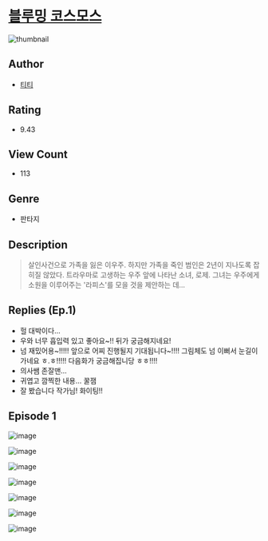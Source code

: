 # [블루밍 코스모스](https://comic.naver.com/challenge/list?titleId=810591)
![thumbnail](https://image-comic.pstatic.net/user_contents_data/challenge_comic/2023/05/24/202515/upload_7005684782834659384_480x623.jpeg)

## Author
- [티티](https://comic.naver.com/artistTitle?id=202515)

## Rating
- 9.43

## View Count
- 113

## Genre
- 판타지

## Description
> 살인사건으로 가족을 잃은 이우주. 하지만 가족을 죽인 범인은 2년이 지나도록 잡히질 않았다. 트라우마로 고생하는 우주 앞에 나타난 소녀, 로제. 그녀는 우주에게 소원을 이루어주는 '라피스'를 모을 것을 제안하는 데...

## Replies (Ep.1)
- 헐 대박이다...
- 우와 너무 흡입력 있고 좋아요~!! 뒤가 궁금해지네요!
- 넘 재밌어용~!!!!! 앞으로 어찌 진행될지 기대됩니다~!!!! 그림체도 넘 이뻐서 눈길이 가네요 ㅎ.ㅎ!!!!! 다음화가 궁금해집니당 ㅎㅎ!!!!
- 의사쌤 존잘맨...
- 귀엽고 깜찍한 내용... 꿀잼
- 잘 봤습니다 작가님! 화이팅!!

## Episode 1
![image](https://image-comic.pstatic.net/user_contents_data/challenge_comic/2023/05/24/202515/upload_7147603176591472184.jpeg)

![image](https://image-comic.pstatic.net/user_contents_data/challenge_comic/2023/05/24/202515/upload_3919031322062971953.jpeg)

![image](https://image-comic.pstatic.net/user_contents_data/challenge_comic/2023/05/24/202515/upload_7365694585927383089.jpeg)

![image](https://image-comic.pstatic.net/user_contents_data/challenge_comic/2023/05/24/202515/upload_7090185558557014328.jpeg)

![image](https://image-comic.pstatic.net/user_contents_data/challenge_comic/2023/05/24/202515/upload_3545793480722953523.jpeg)

![image](https://image-comic.pstatic.net/user_contents_data/challenge_comic/2023/05/24/202515/upload_3762248837322335286.jpeg)

![image](https://image-comic.pstatic.net/user_contents_data/challenge_comic/2023/05/24/202515/upload_3760568572363485489.jpeg)
